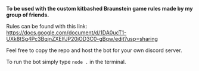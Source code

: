 **To be used with the custom kitbashed Braunstein game rules made by my group of friends.**

Rules can be found with this link: https://docs.google.com/document/d/1DA0ucT1-UXk8tSg4Pc3BqjnZXElfJP20jOD3C0-gBqw/edit?usp=sharing

Feel free to copy the repo and host the bot for your own discord server. 

To run the bot simply type ```node .``` in the terminal.
